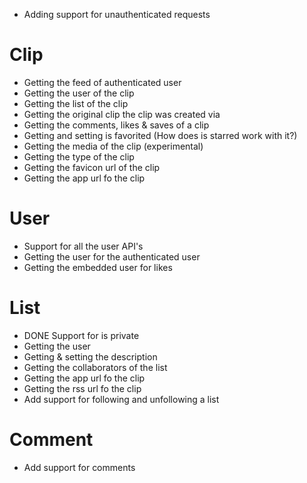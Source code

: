 * Adding support for unauthenticated requests

# Clip

* Getting the feed of authenticated user
* Getting the user of the clip
* Getting the list of the clip
* Getting the original clip the clip was created via
* Getting the comments, likes & saves of a clip
* Getting and setting is favorited (How does is starred work with it?)
* Getting the media of the clip (experimental)
* Getting the type of the clip
* Getting the favicon url of the clip
* Getting the app url fo the clip

# User

* Support for all the user API's
* Getting the user for the authenticated user
* Getting the embedded user for likes

# List

* DONE Support for is private
* Getting the user
* Getting & setting the description
* Getting the collaborators of the list
* Getting the app url fo the clip
* Getting the rss url fo the clip
* Add support for following and unfollowing a list

# Comment

* Add support for comments


